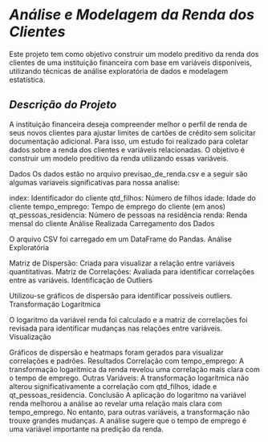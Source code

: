 # *Análise e Modelagem da Renda dos Clientes*
Este projeto tem como objetivo construir um modelo preditivo da renda dos clientes de uma instituição financeira com base em variáveis disponíveis, utilizando técnicas de análise exploratória de dados e modelagem estatística.

## *Descrição do Projeto*
A instituição financeira deseja compreender melhor o perfil de renda de seus novos clientes para ajustar limites de cartões de crédito sem solicitar documentação adicional. Para isso, um estudo foi realizado para coletar dados sobre a renda dos clientes e variáveis relacionadas. O objetivo é construir um modelo preditivo da renda utilizando essas variáveis.

Dados
Os dados estão no arquivo previsao_de_renda.csv e a seguir são algumas variaveis significativas para nossa analise:

index: Identificador do cliente
qtd_filhos: Número de filhos
idade: Idade do cliente
tempo_emprego: Tempo de emprego do cliente (em anos)
qt_pessoas_residencia: Número de pessoas na residência
renda: Renda mensal do cliente
Análise Realizada
Carregamento dos Dados

O arquivo CSV foi carregado em um DataFrame do Pandas.
Análise Exploratória

Matriz de Dispersão: Criada para visualizar a relação entre variáveis quantitativas.
Matriz de Correlações: Avaliada para identificar correlações entre as variáveis.
Identificação de Outliers

Utilizou-se gráficos de dispersão para identificar possíveis outliers.
Transformação Logarítmica

O logaritmo da variável renda foi calculado e a matriz de correlações foi revisada para identificar mudanças nas relações entre variáveis.
Visualização

Gráficos de dispersão e heatmaps foram gerados para visualizar correlações e padrões.
Resultados
Correlação com tempo_emprego: A transformação logarítmica da renda revelou uma correlação mais clara com o tempo de emprego.
Outras Variáveis: A transformação logarítmica não alterou significativamente a correlação com qtd_filhos, idade e qt_pessoas_residencia.
Conclusão
A aplicação do logaritmo na variável renda melhorou a análise ao revelar uma relação mais clara com tempo_emprego. No entanto, para outras variáveis, a transformação não trouxe grandes mudanças. A análise sugere que o tempo de emprego é uma variável importante na predição da renda.

